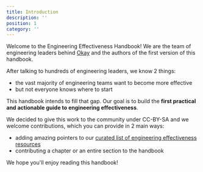 ```yaml
---
title: Introduction
description: ''
position: 1
category: ''
---
```

Welcome to the Engineering Effectiveness Handbook! We are the team of engineering leaders behind [Okay](https://www.okayhq.com) and the authors of the first version of this handbook.

After talking to hundreds of engineering leaders, we know 2 things:
* the vast majority of engineering teams want to become more effective
* but not everyone knows where to start

This handbook intends to fill that gap. Our goal is to build the **first practical and actionable guide to engineering effectiveness**.

We decided to give this work to the community under CC-BY-SA and we welcome contributions, which you can provide in 2 main ways:
* adding amazing pointers to our [curated list of engineering effectiveness resources](resources)
* contributing a chapter or an entire section to the handbook

We hope you'll enjoy reading this handbook!

